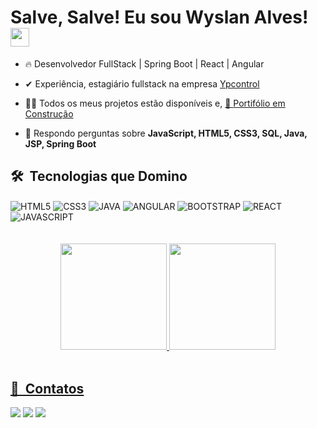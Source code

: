 <h1> Salve, Salve! Eu sou Wyslan Alves! <img src="https://raw.githubusercontent.com/kaueMarques/KaueMarques/master/hi.gif" width="30px"></h1>

- 🔥 Desenvolvedor FullStack | Spring Boot | React | Angular

- ✔ Experiência, estagiário fullstack na empresa <a target="_blank" href="https://ypcontrol.com/">Ypcontrol</a>

- 👩‍💻 Todos os meus projetos estão disponíveis e, [🚨 <a target="_blank" href="https://wyslanalves.github.io/Wyslan-Portfolio/
">Portifólio em Construção</a>]()

- 💬 Respondo perguntas sobre **JavaScript, HTML5, CSS3, SQL, Java, JSP, Spring Boot**

## 🛠 &nbsp;Tecnologias que Domino
<div>
  <img align="center"  alt="HTML5" src="https://img.shields.io/badge/HTML5-E34F26?style=for-the-badge&logo=html5&logoColor=white">
  <img align="center" alt="CSS3" src="https://img.shields.io/badge/CSS3-1572B6?style=for-the-badge&logo=css3&logoColor=">
  <img align="center" alt="JAVA" src="https://img.shields.io/badge/Java-ED8B00?style=for-the-badge&logo=java&logoColor=white">
  <img align="center" alt="ANGULAR" src="https://img.shields.io/badge/Angular-DD0031?style=for-the-badge&logo=angular&logoColor=white">
  <img align="center" alt="BOOTSTRAP" src="https://img.shields.io/badge/Bootstrap-563D7C?style=for-the-badge&logo=bootstrap&logoColor=white">
  <img align="center" alt="REACT" src="https://img.shields.io/badge/Spring-6DB33F?style=for-the-badge&logo=spring&logoColor=white">
  <img align="center" alt="JAVASCRIPT" src="https://img.shields.io/badge/JavaScript-F7DF1E?style=for-the-badge&logo=javascript&logoColor=black">
</div><br><br>
<div align="center">
  <a href="https://github.com/wyslanalves">
  <img height="170em" src="https://github-readme-stats.vercel.app/api?username=wyslanalves&show_icons=true&theme=dracula&include_all_commits=true&count_private=true"/>
  <img height="170em" src="https://github-readme-stats.vercel.app/api/top-langs/?username=wyslanalves&layout=compact&langs_count=7&theme=dracula"/>
</div><br>

  ## 📲 &nbsp;Contatos
<div>
  <a href = "mailto:wyslandasilvaalves@gmail.com"><img src="https://img.shields.io/badge/-Gmail-%23333?style=for-the-badge&logo=gmail&logoColor=white" target="_blank"></a>
<a href="https://www.linkedin.com/in/wyslan-alves" target="_blank"><img src="https://img.shields.io/badge/-LinkedIn-%230077B5?style=for-the-badge&logo=linkedin&logoColor=white" target="_blank"></a> 
<a href="https://www.linkedin.com/in/wyslan-alves" target="_blank"><img src="	https://img.shields.io/badge/WhatsApp-25D366?style=for-the-badge&logo=whatsapp&logoColor=white" target="_blank"></a>  
</div>

